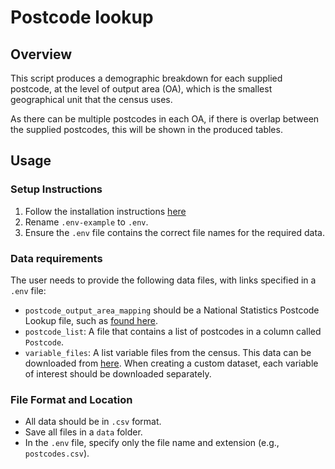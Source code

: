 # Postcode lookup

## Overview

This script produces a demographic breakdown for each supplied postcode, at the level of output area (OA), which is the 
smallest geographical unit that the census uses.

As there can be multiple postcodes in each OA, if there is overlap between the supplied postcodes, this will be shown in
the produced tables. 

## Usage

### Setup Instructions

1. Follow the installation instructions [here](../README.md#installation)
2. Rename `.env-example` to `.env`.
3. Ensure the `.env` file contains the correct file names for the required data.

### Data requirements

The user needs to provide the following data files, with links specified in a `.env` file:

* `postcode_output_area_mapping` should be a National Statistics Postcode Lookup file, such as 
[found here](https://geoportal.statistics.gov.uk/datasets/ec30de8df7cb4e8b8f6158e4337f46d2/about).
* `postcode_list`: A file that contains a list of postcodes in a column called `Postcode`.
* `variable_files`: A list variable files from the census. This data can be downloaded from 
[here](https://www.ons.gov.uk/datasets/create). When creating a custom dataset, each variable of interest should be 
downloaded separately.


### File Format and Location

- All data should be in `.csv` format.
- Save all files in a `data` folder.
- In the `.env` file, specify only the file name and extension (e.g., `postcodes.csv`).